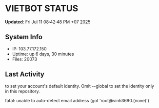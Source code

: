 # VIETBOT STATUS
**Updated**: Fri Jul 11 08:42:48 PM +07 2025

## System Info
- IP: 103.77.172.150
- Uptime: up 6 days, 30 minutes
- Files: 20073

## Last Activity

to set your account's default identity.
Omit --global to set the identity only in this repository.

fatal: unable to auto-detect email address (got 'root@vinh3690.(none)')
